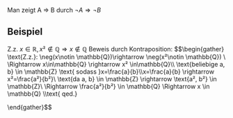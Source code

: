Man zeigt A ⇒ B durch $\neg A \Rightarrow \neg B$
## Beispiel
Z.z. $x\in\mathbb{R}, x²\notin \mathbb{Q}\Rightarrow x\notin \mathbb{Q}$
Beweis durch Kontraposition:
$$\begin{gather}
\text{Z.z.}:  \neg(x\notin \mathbb{Q})\rightarrow \neg(x²\notin \mathbb{Q}) \\
\Rightarrow x\in\mathbb{Q} \rightarrow x² \in\mathbb{Q}\\\\
\text{beliebige a, b} \in \mathbb{Z} \text{ sodass }x=\frac{a}{b}\\\\x=\frac{a}{b} \rightarrow x²=\frac{a²}{b²}\\ \text{da  a, b} \in \mathbb{Z} \rightarrow  \text{a², b²} \in \mathbb{Z}\\ \Rightarrow \frac{a²}{b²} \in \mathbb{Q} \Rightarrow x \in \mathbb{Q}    \\\text{ qed.}

\end{gather}$$
